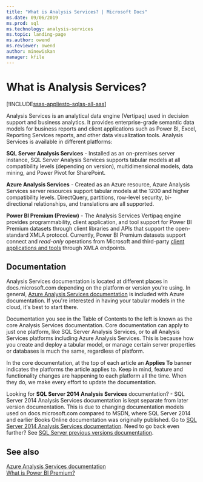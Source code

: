 ```yaml
---
title: "What is Analysis Services? | Microsoft Docs"
ms.date: 09/06/2019
ms.prod: sql
ms.technology: analysis-services
ms.topic: landing-page
ms.author: owend
ms.reviewer: owend
author: minewiskan
manager: kfile
---
```

# What is Analysis Services?

[!INCLUDE[ssas-appliesto-sqlas-all-aas](../includes/ssas-appliesto-sqlas-all-aas.md)]

Analysis Services is an analytical data engine (Vertipaq) used in decision support and business analytics. It provides enterprise-grade semantic data models for business reports and client applications such as Power BI, Excel, Reporting Services reports, and other data visualization tools. Analysis Services is available in different platforms:

**SQL Server Analysis Services** - Installed as an on-premises server instance, SQL Server Analysis Services supports tabular models at all compatibility levels (depending on version), multidimensional models, data mining, and Power Pivot for SharePoint.

**Azure Analysis Services** - Created as an Azure resource, Azure Analysis Services server resources support tabular models at the 1200 and higher compatibility levels. DirectQuery, partitions, row-level security, bi-directional relationships, and translations are all supported.

**Power BI Premium (Preview)** - The Analysis Services Vertipaq engine provides programmability, client application, and tool support for Power BI Premium datasets through client libraries and APIs that support the open-standard XMLA protocol. Currently, Power BI Premium datasets support connect and *read-only* operations from Microsoft and third-party [client applications and tools](https://docs.microsoft.com/power-bi/service-premium-connect-tools) through XMLA endpoints.

## Documentation

Analysis Services documentation is located at different places in docs.microsoft.com depending on the platform or version you're using. In general, [Azure Analysis Services documentation](https://docs.microsoft.com/azure/analysis-services/) is included with Azure documentation. If you're interested in having your tabular models in the cloud, it's best to start there. 

Documentation you see in the Table of Contents to the left is known as the core Analysis Services documentation. Core documentation can apply to just one platform, like SQL Server Analysis Services, or to all Analysis Services platforms including Azure Analysis Services. This is because how you create and deploy a tabular model, or manage certain server properties or databases is much the same, regardless of platform.

In the core documentation, at the top of each article an **Applies To** banner indicates the platforms the article applies to. Keep in mind, feature and functionality changes are happening to each platform all the time. When they do, we make every effort to update the documentation.

Looking for **SQL Server 2014 Analysis Services** documentation? - SQL Server 2014 Analysis Services documentation is kept separate from later version documentation. This is due to changing documentation models used on docs.microsoft.com compared to MSDN, where SQL Server 2014 and earlier Books Online documentation was originally published. Go to [SQL Server 2014 Analysis Services documentation](https://docs.microsoft.com/sql/analysis-services/analysis-services?view=sql-server-2014). Need to go back even further? See [SQL Server previous versions documentation](https://docs.microsoft.com/previous-versions/sql/).

## See also

[Azure Analysis Services documentation](https://docs.microsoft.com/azure/analysis-services/)   
[What is Power BI Premium?](https://docs.microsoft.com/power-bi/service-premium-what-is)   